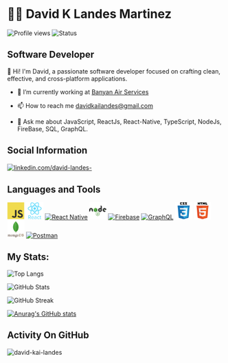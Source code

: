 # 👨‍💻 David K Landes Martinez

![Profile views](https://komarev.com/ghpvc/?username=david-kai-landes&label=Profile%20views&color=blue)
![Status](https://img.shields.io/badge/Open_to_Work-yes-success?style=flat-square)

## Software Developer
👋 Hi! I'm David, a passionate software developer focused on crafting clean, effective, and cross-platform applications.

- 🔭 I’m currently working at [Banyan Air Services](https://banyanair.com)

- 📫 How to reach me davidkailandes@gmail.com

- 💬 Ask me about JavaScript, ReactJs, React-Native, TypeScript, NodeJs, FireBase, SQL, GraphQL.

## Social Information
<a href="https://www.linkedin.com/in/david-landes-/" target="blank"><img align="center" src="https://raw.githubusercontent.com/rahuldkjain/github-profile-readme-generator/master/src/images/icons/Social/linked-in-alt.svg" alt="linkedin.com/david-landes-" height="30" width="40" /></a>

## Languages and Tools
<p align="left">
  <a href="https://developer.mozilla.org/en-US/docs/Web/JavaScript" target="_blank"><img src="https://raw.githubusercontent.com/devicons/devicon/master/icons/javascript/javascript-original.svg" alt="JavaScript" width="40" height="40"/></a>
  <a href="https://reactjs.org/" target="_blank"><img src="https://raw.githubusercontent.com/devicons/devicon/master/icons/react/react-original-wordmark.svg" alt="React" width="40" height="40"/></a>
  <a href="https://reactnative.dev/" target="_blank"><img src="https://reactnative.dev/img/header_logo.svg" alt="React Native" width="40" height="40"/></a>
  <a href="https://nodejs.org" target="_blank"><img src="https://raw.githubusercontent.com/devicons/devicon/master/icons/nodejs/nodejs-original-wordmark.svg" alt="Node.js" width="40" height="40"/></a>
  <a href="https://firebase.google.com/" target="_blank"><img src="https://www.vectorlogo.zone/logos/firebase/firebase-icon.svg" alt="Firebase" width="40" height="40"/></a>
  <a href="https://graphql.org" target="_blank"><img src="https://www.vectorlogo.zone/logos/graphql/graphql-icon.svg" alt="GraphQL" width="40" height="40"/></a>
  <a href="https://www.w3schools.com/css/" target="_blank"><img src="https://raw.githubusercontent.com/devicons/devicon/master/icons/css3/css3-original-wordmark.svg" alt="CSS" width="40" height="40"/></a>
  <a href="https://www.w3.org/html/" target="_blank"><img src="https://raw.githubusercontent.com/devicons/devicon/master/icons/html5/html5-original-wordmark.svg" alt="HTML" width="40" height="40"/></a>
  <a href="https://www.mongodb.com/" target="_blank"><img src="https://raw.githubusercontent.com/devicons/devicon/master/icons/mongodb/mongodb-original-wordmark.svg" alt="MongoDB" width="40" height="40"/></a>
  <a href="https://postman.com" target="_blank"><img src="https://www.vectorlogo.zone/logos/getpostman/getpostman-icon.svg" alt="Postman" width="40" height="40"/></a>
</p>

## My Stats:
<p align="left">
  <img src="https://github-readme-stats.vercel.app/api/top-langs/?username=david-kai-landes&layout=compact&langs_count=6&theme=tokyonight" alt="Top Langs"/>
</p>
<p align="left">
  <img src="https://github-readme-stats.vercel.app/api?username=david-kai-landes&show_icons=true&theme=tokyonight" alt="GitHub Stats"/>
</p>
<p align="left">
  <img src="https://github-readme-streak-stats.herokuapp.com?user=david-kai-landes&theme=tokyonight" alt="GitHub Streak"/>
</p>

[![Anurag's GitHub stats](https://github-readme-stats.vercel.app/api?username=david-kai-landes)](https://github.com/anuraghazra/github-readme-stats)

## Activity On GitHub
<img align="center" src="https://github-readme-streak-stats.herokuapp.com/?user=david-kai-landes&" alt="david-kai-landes" />

